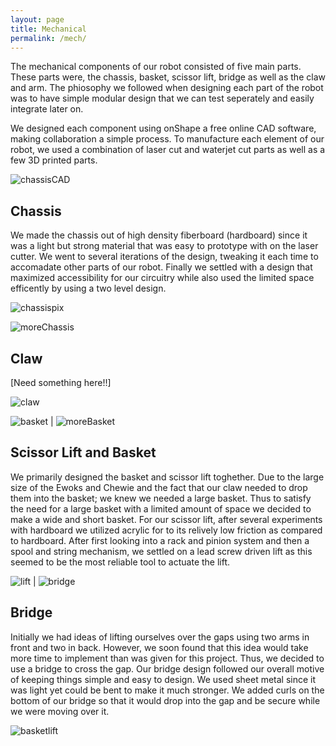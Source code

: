 ```yaml
---
layout: page
title: Mechanical
permalink: /mech/
---
```


The mechanical components of our robot consisted of five main parts. These parts were, the chassis, basket, scissor lift, bridge as well as the claw and arm. The phiosophy we followed when designing each part of the robot was to have simple modular design that we can test seperately and easily integrate later on.

We designed each component using onShape a free online CAD software, making collaboration a simple process. To manufacture each element of our robot, we used a combination of laser cut and waterjet cut parts as well as a few 3D printed parts.  

![chassisCAD](/assets/chassis.PNG)

## Chassis

We made the chassis out of high density fiberboard (hardboard) since it was a light but strong material that was easy to prototype with on the laser cutter. We went to several iterations of the design, tweaking it each time to accomadate other parts of our robot. Finally we settled with a design that maximized accessibility for our circuitry while also used the limited space efficently by using a two level design.

![chassispix](/assets/popirozzi.jpg)


![moreChassis](/assets/Chassis_4.JPG)


## Claw

[Need something here!!] 

![claw](/assets/claw.jpg)


![basket](/assets/basket.jpg)  | ![moreBasket](/assets/Chassis_6.JPG)

##  Scissor Lift and Basket

We primarily designed the basket and scissor lift toghether. Due to the large size of the Ewoks and Chewie and the fact that our claw needed to drop them into the basket; we knew we needed a large basket. Thus to satisfy the need for a large basket with a limited amount of space we decided to make a wide and short basket. For our scissor lift, after several experiments with hardboard we utilized acrylic for to its relively low friction as compared to hardboard. After first looking into a rack and pinion system and then a spool and string mechanism, we settled on a lead screw driven lift as this seemed to be the most reliable tool to actuate the lift.

![lift](/assets/lift.png) | ![bridge](/assets/bridge.jpg)

## Bridge

Initially we had ideas of lifting ourselves over the gaps using two arms in front and two in back. However, we soon found that this idea would take more time to implement than was given for this project. Thus, we decided to use a bridge to cross the gap. Our bridge design followed our overall motive of keeping things simple and easy to design. We used sheet metal since it was light yet could be bent to make it much stronger. We added curls on the bottom of our bridge so that it would drop into the gap and be secure while we were moving over it.

![basketlift](/assets/basket_and_lift.jpg)
